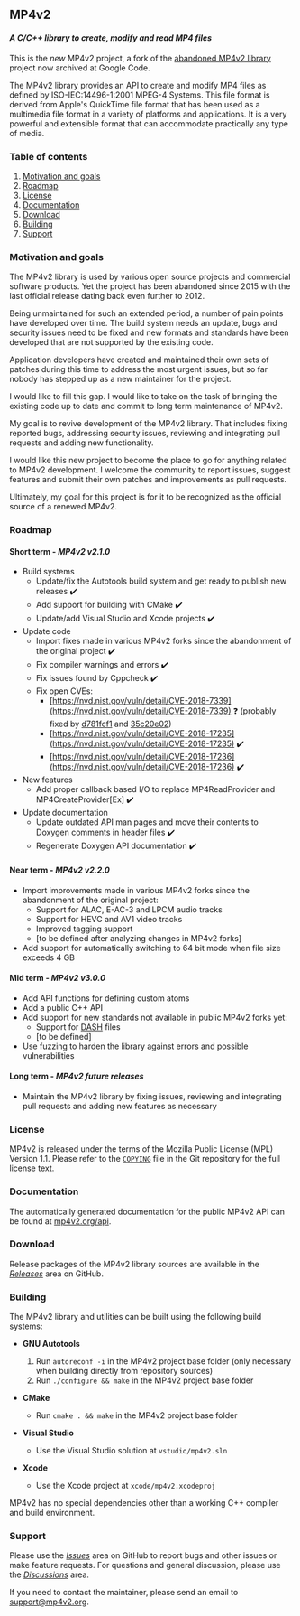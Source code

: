 ## MP4v2
#### *A C/C++ library to create, modify and read MP4 files*
This is the *new* MP4v2 project, a fork of the [abandoned MP4v2 library](https://code.google.com/archive/p/mp4v2/) project now archived at Google Code.

The MP4v2 library provides an API to create and modify MP4 files as defined by ISO-IEC:14496-1:2001 MPEG-4 Systems. This file format is derived from Apple's QuickTime file format that has been used as a multimedia file format in a variety of platforms and applications. It is a very powerful and extensible format that can accommodate practically any type of media.

### Table of contents

1. [Motivation and goals](#motivation)
2. [Roadmap](#roadmap)
3. [License](#license)
4. [Documentation](#documentation)
5. [Download](#download)
6. [Building](#building)
7. [Support](#support)

### Motivation and goals <a name="motivation"/>
The MP4v2 library is used by various open source projects and commercial software products. Yet the project has been abandoned since 2015 with the last official release dating back even further to 2012.

Being unmaintained for such an extended period, a number of pain points have developed over time. The build system needs an update, bugs and security issues need to be fixed and new formats and standards have been developed that are not supported by the existing code.

Application developers have created and maintained their own sets of patches during this time to address the most urgent issues, but so far nobody has stepped up as a new maintainer for the project.

I would like to fill this gap. I would like to take on the task of bringing the existing code up to date and commit to long term maintenance of MP4v2.

My goal is to revive development of the MP4v2 library. That includes fixing reported bugs, addressing security issues, reviewing and integrating pull requests and adding new functionality.

I would like this new project to become the place to go for anything related to MP4v2 development. I welcome the community to report issues, suggest features and submit their own patches and improvements as pull requests.

Ultimately, my goal for this project is for it to be recognized as the official source of a renewed MP4v2.

### Roadmap <a name="roadmap"/>
#### Short term - *MP4v2 v2.1.0*
- Build systems
	- Update/fix the Autotools build system and get ready to publish new releases ✔️
	- Add support for building with CMake ✔️
	- Update/add Visual Studio and Xcode projects ✔️
- Update code
	- Import fixes made in various MP4v2 forks since the abandonment of the original project ✔️
	- Fix compiler warnings and errors ✔️
	- Fix issues found by Cppcheck ✔️
	- Fix open CVEs:
		- [https://nvd.nist.gov/vuln/detail/CVE-2018-7339](https://nvd.nist.gov/vuln/detail/CVE-2018-7339) ❓
		(probably fixed by [d781fcf1](https://github.com/enzo1982/mp4v2/commit/d781fcf1) and [35c20e02](https://github.com/enzo1982/mp4v2/commit/35c20e02))
		- [https://nvd.nist.gov/vuln/detail/CVE-2018-17235](https://nvd.nist.gov/vuln/detail/CVE-2018-17235) ✔️
		- [https://nvd.nist.gov/vuln/detail/CVE-2018-17236](https://nvd.nist.gov/vuln/detail/CVE-2018-17236) ✔️
- New features
	- Add proper callback based I/O to replace MP4ReadProvider and MP4CreateProvider[Ex] ✔️
- Update documentation
	- Update outdated API man pages and move their contents to Doxygen comments in header files ✔️
	- Regenerate Doxygen API documentation ✔️

#### Near term - *MP4v2 v2.2.0*
- Import improvements made in various MP4v2 forks since the abandonment of the original project:
	- Support for ALAC, E-AC-3 and LPCM audio tracks
	- Support for HEVC and AV1 video tracks
	- Improved tagging support
	- [to be defined after analyzing changes in MP4v2 forks]
- Add support for automatically switching to 64 bit mode when file size exceeds 4 GB

#### Mid term - *MP4v2 v3.0.0*
- Add API functions for defining custom atoms
- Add a public C++ API
- Add support for new standards not available in public MP4v2 forks yet:
	- Support for [DASH](https://en.wikipedia.org/wiki/Dynamic_Adaptive_Streaming_over_HTTP) files
	- [to be defined]
- Use fuzzing to harden the library against errors and possible vulnerabilities

#### Long term - *MP4v2 future releases*
- Maintain the MP4v2 library by fixing issues, reviewing and integrating pull requests and adding new features as necessary

### License <a name="license"/>
MP4v2 is released under the terms of the Mozilla Public License (MPL) Version 1.1. Please refer to the [`COPYING`](https://raw.githubusercontent.com/enzo1982/mp4v2/main/COPYING) file in the Git repository for the full license text.

### Documentation <a name="documentation"/>
The automatically generated documentation for the public MP4v2 API can be found at [mp4v2.org/api](https://mp4v2.org/api).

### Download <a name="download"/>
Release packages of the MP4v2 library sources are available in the *[Releases](https://github.com/enzo1982/mp4v2/releases)* area on GitHub.

### Building <a name="building"/>
The MP4v2 library and utilities can be built using the following build systems:

 - **GNU Autotools**
	1. Run `autoreconf -i` in the MP4v2 project base folder
	(only necessary when building directly from repository sources)
	2. Run `./configure && make` in the MP4v2 project base folder

- **CMake**
	- Run `cmake . && make` in the MP4v2 project base folder

- **Visual Studio**
	- Use the Visual Studio solution at `vstudio/mp4v2.sln`

- **Xcode**
	- Use the Xcode project at `xcode/mp4v2.xcodeproj`

MP4v2 has no special dependencies other than a working C++ compiler and build environment.

### Support <a name="support"/>
Please use the *[Issues](https://github.com/enzo1982/mp4v2/issues)* area on GitHub to report bugs and other issues or make feature requests. For questions and general discussion, please use the *[Discussions](https://github.com/enzo1982/mp4v2/discussions)* area.

If you need to contact the maintainer, please send an email to [support@mp4v2.org](mailto:support@mp4v2.org).
